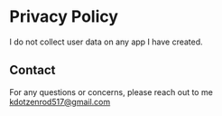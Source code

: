 # Privacy Policy

I do not collect user data on any app I have created. 

## Contact

For any questions or concerns, please reach out to me kdotzenrod517@gmail.com

